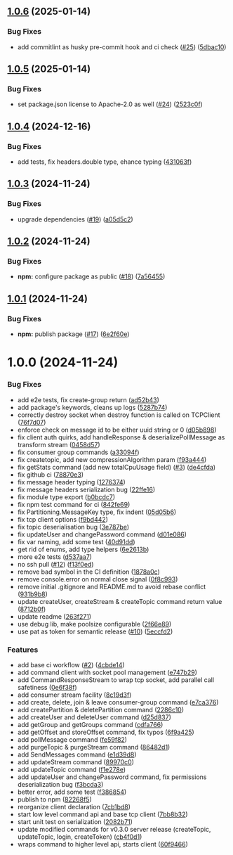 ## [1.0.6](https://github.com/iggy-rs/iggy-node-client/compare/v1.0.5...v1.0.6) (2025-01-14)


### Bug Fixes

* add commitlint as husky pre-commit hook and ci check ([#25](https://github.com/iggy-rs/iggy-node-client/issues/25)) ([5dbac10](https://github.com/iggy-rs/iggy-node-client/commit/5dbac1071bea5c26f852a60361ac51217df09d25))

## [1.0.5](https://github.com/iggy-rs/iggy-node-client/compare/v1.0.4...v1.0.5) (2025-01-14)


### Bug Fixes

* set package.json license to Apache-2.0 as well ([#24](https://github.com/iggy-rs/iggy-node-client/issues/24)) ([2523c0f](https://github.com/iggy-rs/iggy-node-client/commit/2523c0fde82958e8a13bb95b2c2d0babe0d1d290))

## [1.0.4](https://github.com/iggy-rs/iggy-node-client/compare/v1.0.3...v1.0.4) (2024-12-16)


### Bug Fixes

* add tests, fix headers.double type, ehance typing ([431063f](https://github.com/iggy-rs/iggy-node-client/commit/431063f253e0fb1739188bbd6614cfc06ccb3fd4))

## [1.0.3](https://github.com/iggy-rs/iggy-node-client/compare/v1.0.2...v1.0.3) (2024-11-24)


### Bug Fixes

* upgrade dependencies ([#19](https://github.com/iggy-rs/iggy-node-client/issues/19)) ([a05d5c2](https://github.com/iggy-rs/iggy-node-client/commit/a05d5c2484f8711f72a23c4ee1222d29e323a5ba))

## [1.0.2](https://github.com/iggy-rs/iggy-node-client/compare/v1.0.1...v1.0.2) (2024-11-24)


### Bug Fixes

* **npm:** configure package as public ([#18](https://github.com/iggy-rs/iggy-node-client/issues/18)) ([7a56455](https://github.com/iggy-rs/iggy-node-client/commit/7a5645512a564322af343bc7ba748c8c58dfab1e))

## [1.0.1](https://github.com/iggy-rs/iggy-node-client/compare/v1.0.0...v1.0.1) (2024-11-24)


### Bug Fixes

* **npm:** publish package ([#17](https://github.com/iggy-rs/iggy-node-client/issues/17)) ([6e2f60e](https://github.com/iggy-rs/iggy-node-client/commit/6e2f60e2f4484b57596285ff79d76ea647962595))

# 1.0.0 (2024-11-24)


### Bug Fixes

* add e2e tests, fix create-group return ([ad52b43](https://github.com/iggy-rs/iggy-node-client/commit/ad52b43a6ee5e8f868eb1178a9b9f02f11cb1204))
* add package's keywords, cleans up logs ([5287b74](https://github.com/iggy-rs/iggy-node-client/commit/5287b74006733aef4429d889c0cc38a80f375dc2))
* correctly destroy socket when destroy function is called on TCPClient ([76f7d07](https://github.com/iggy-rs/iggy-node-client/commit/76f7d07a96e44f6701998bb9fb2dab8fa4d75489))
* enforce check on message id to be either uuid string or 0 ([d05b898](https://github.com/iggy-rs/iggy-node-client/commit/d05b898d62b097ca9770cdab289707546c2fe6aa))
* fix client auth quirks, add handleResponse & deserializePollMessage as transform stream ([0458d57](https://github.com/iggy-rs/iggy-node-client/commit/0458d579de45605588fff7b7d01119c9625364da))
* fix consumer group commands ([a33094f](https://github.com/iggy-rs/iggy-node-client/commit/a33094f66eb2e433b2fc8cc6adf7f6a122b0f365))
* fix createtopic, add new compressionAlgorithm param ([f93a444](https://github.com/iggy-rs/iggy-node-client/commit/f93a4441f4bcd790763d982ead981c4ac86b33c5))
* fix getStats command (add new totalCpuUsage field) ([#3](https://github.com/iggy-rs/iggy-node-client/issues/3)) ([de4cfda](https://github.com/iggy-rs/iggy-node-client/commit/de4cfdad4046f556a51878fbadb8dde0df9302c5))
* fix github ci ([78870e3](https://github.com/iggy-rs/iggy-node-client/commit/78870e389333c8b7ca2425748c8806fa5e36a7ae))
* fix message header typing ([1276374](https://github.com/iggy-rs/iggy-node-client/commit/12763749f95d29a78028f95b5bc33281a62246c9))
* fix message headers serialization bug ([22ffe16](https://github.com/iggy-rs/iggy-node-client/commit/22ffe1603db9b7a94deadb1fcf6a25f81cfea868))
* fix module type export ([b0bcdc7](https://github.com/iggy-rs/iggy-node-client/commit/b0bcdc7945ba68d519a129ef33b4353538e9d64e))
* fix npm test command for ci ([842fe69](https://github.com/iggy-rs/iggy-node-client/commit/842fe697548224a08012574d2e44f14100105b63))
* fix Partitioning.MessageKey type, fix indent ([05d05b6](https://github.com/iggy-rs/iggy-node-client/commit/05d05b6db68b33bc9045fee16c9fca8c8eb0ae6d))
* fix tcp client options ([f9bd442](https://github.com/iggy-rs/iggy-node-client/commit/f9bd44204f86f2becfe674c9b38f09657c00ac6c))
* fix topic deserialisation bug ([3e787be](https://github.com/iggy-rs/iggy-node-client/commit/3e787be2546f29f1f8d31e9e1388e19a62729e50))
* fix updateUser and changePassword command ([d01e086](https://github.com/iggy-rs/iggy-node-client/commit/d01e08621bbf976c7dc5578273a253a0dcc43e72))
* fix var naming, add some test ([40d91dd](https://github.com/iggy-rs/iggy-node-client/commit/40d91ddfe41f6114ca3c7da2a30225e81e3226bc))
* get rid of enums, add type helpers ([6e2613b](https://github.com/iggy-rs/iggy-node-client/commit/6e2613b2f1ab0112d401f87a2f0cfb6e77b8d99d))
* more e2e tests ([d537aa7](https://github.com/iggy-rs/iggy-node-client/commit/d537aa7454b983edb471fa354e55b5e814fb1524))
* no ssh pull ([#12](https://github.com/iggy-rs/iggy-node-client/issues/12)) ([f13f0ed](https://github.com/iggy-rs/iggy-node-client/commit/f13f0edd5adf4584ab7f02620a159317654251e5))
* remove bad symbol in the CI definition ([1878a0c](https://github.com/iggy-rs/iggy-node-client/commit/1878a0c501224d17eefc986ccd5d89e481cc15b8))
* remove console.error on normal close signal ([0f8c993](https://github.com/iggy-rs/iggy-node-client/commit/0f8c99330b2352220ee23df0b7923185d710cd89))
* remove initial .gitignore and README.md to avoid rebase conflict ([931b9b8](https://github.com/iggy-rs/iggy-node-client/commit/931b9b8f5d0b8a249de8a30c3be9435c93a8461f))
* update createUser, createStream & createTopic command return value ([8712b0f](https://github.com/iggy-rs/iggy-node-client/commit/8712b0f5021b7852361117f6fc764eac3851beb7))
* update readme ([263f271](https://github.com/iggy-rs/iggy-node-client/commit/263f271fed2c529b89329e88d83fc4100b04c639))
* use debug lib, make poolsize configurable ([2f66e89](https://github.com/iggy-rs/iggy-node-client/commit/2f66e89220b30b3e33aa773b6471b1669658f37f))
* use pat as token for semantic release ([#10](https://github.com/iggy-rs/iggy-node-client/issues/10)) ([5eccfd2](https://github.com/iggy-rs/iggy-node-client/commit/5eccfd281763773140ce9be39a2c022b2de803b6))


### Features

* add base ci workflow ([#2](https://github.com/iggy-rs/iggy-node-client/issues/2)) ([4cbde14](https://github.com/iggy-rs/iggy-node-client/commit/4cbde140409841bf3d440f01ccaca1a855f37b13))
* add command client with socket pool management ([e747b29](https://github.com/iggy-rs/iggy-node-client/commit/e747b292374a7a8e1ee8f27d69a9203db3a6b09b))
* add CommandResponseStream to wrap tcp socket, add parallel call safetiness ([0e6f38f](https://github.com/iggy-rs/iggy-node-client/commit/0e6f38fde621dc1cfe3f12376723f1b43ffee9bf))
* add consumer stream facility ([8c19d3f](https://github.com/iggy-rs/iggy-node-client/commit/8c19d3fae30a5ab47d0f10b4747158e604aea37f))
* add create, delete, join & leave consumer-group command ([e7ca376](https://github.com/iggy-rs/iggy-node-client/commit/e7ca3762a9fcb92a3bb5018cb66570079bec60f1))
* add createPartition & deletePartition command ([2286c10](https://github.com/iggy-rs/iggy-node-client/commit/2286c106534704b02544613944e74f2549ca1a67))
* add createUser and deleteUser command ([d25d837](https://github.com/iggy-rs/iggy-node-client/commit/d25d837d38abe89a038880651c19bd8925f1affe))
* add getGroup and getGroups command ([cdfa766](https://github.com/iggy-rs/iggy-node-client/commit/cdfa766c9b800e59c2858599ccf87afa44c142dc))
* add getOffset and storeOffset command, fix typos ([6f9a425](https://github.com/iggy-rs/iggy-node-client/commit/6f9a4256b713abcfdd6dc146b78268169c9bb198))
* add pollMessage command ([fe59f82](https://github.com/iggy-rs/iggy-node-client/commit/fe59f825ebb0ba3a4c4c53e90cd8a28f9b21cca2))
* add purgeTopic & purgeStream command ([86482d1](https://github.com/iggy-rs/iggy-node-client/commit/86482d12bfdf48b23973374e09cb9cc5e852ef18))
* add SendMessages command ([e1d39d8](https://github.com/iggy-rs/iggy-node-client/commit/e1d39d887e36783e2ca23cd560060df3fc62099a))
* add updateStream command ([89970c0](https://github.com/iggy-rs/iggy-node-client/commit/89970c0574f0bcade634b338522bcbe6990b4b43))
* add updateTopic command ([f1e278e](https://github.com/iggy-rs/iggy-node-client/commit/f1e278e993a05c10f10a24761bd2e63f95d9891b))
* add updateUser and changePassword command, fix permissions deserialization bug ([f3bcda3](https://github.com/iggy-rs/iggy-node-client/commit/f3bcda30b71f5d70145257534848ee4053e714f7))
* better error, add some test ([f386854](https://github.com/iggy-rs/iggy-node-client/commit/f386854bd388e95a11251803dcb81292b33d7981))
* publish to npm ([82268f5](https://github.com/iggy-rs/iggy-node-client/commit/82268f5963e72865355e2cfe919307d5bd1500ab))
* reorganize client declaration ([7cb1bd8](https://github.com/iggy-rs/iggy-node-client/commit/7cb1bd857c5d1050ab6b8d2b0e6b70908b3bc105))
* start low level command api and base tcp client ([7bb8b32](https://github.com/iggy-rs/iggy-node-client/commit/7bb8b32ec809e53d665295f9e0c069d535b88cae))
* start unit test on serialization ([2082b71](https://github.com/iggy-rs/iggy-node-client/commit/2082b713a37d59a3d0482669a3a544a6a922ae41))
* update modified commands for v0.3.0 server release (createTopic, updateTopic, login, createToken) ([cb4f0d1](https://github.com/iggy-rs/iggy-node-client/commit/cb4f0d17c61967e95a6b5502c70d6e8b8569e9c7))
* wraps command to higher level api, starts client ([60f9466](https://github.com/iggy-rs/iggy-node-client/commit/60f9466cf92965f3bf4ff5918e50876e5bb9aa84))
